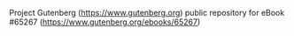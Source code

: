Project Gutenberg (https://www.gutenberg.org) public repository for
eBook #65267 (https://www.gutenberg.org/ebooks/65267)
